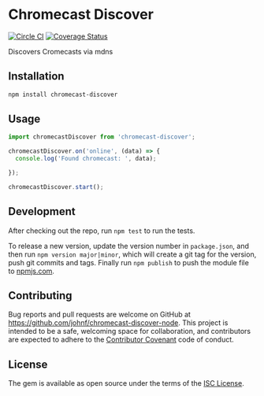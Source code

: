 # Chromecast Discover

[![Circle CI](https://circleci.com/gh/johnf/chromecast-discover-node.svg?style=svg)](https://circleci.com/gh/johnf/netflix-login-node)
[![Coverage Status](https://coveralls.io/repos/johnf/chromecast-discover-node/badge.svg?branch=master&service=github)](https://coveralls.io/github/johnf/netflix-login-node?branch=master)

Discovers Cromecasts via mdns

## Installation

``` bash
npm install chromecast-discover
```

## Usage

``` javascript
import chromecastDiscover from 'chromecast-discover';

chromecastDiscover.on('online', (data) => {
  console.log('Found chromecast: ', data);

});

chromecastDiscover.start();
```

## Development

After checking out the repo, run `npm test` to run the tests.

To release a new version, update the version number in `package.json`, and then run `npm version major|minor`, which will create a git tag for the version, push git commits and tags. Finally run `npm publish` to push the module file to [npmjs.com](https://npmjs.com).

## Contributing

Bug reports and pull requests are welcome on GitHub at https://github.com/johnf/chromecast-discover-node. This project is intended to be a safe, welcoming space for collaboration, and contributors are expected to adhere to the [Contributor Covenant](contributor-covenant.org) code of conduct.

## License

The gem is available as open source under the terms of the [ISC License](http://opensource.org/licenses/ISC).
